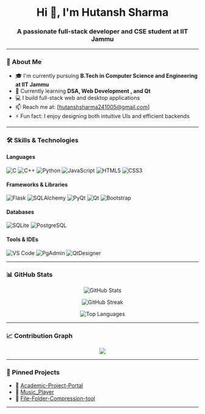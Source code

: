 <h1 align="center">Hi 👋, I'm Hutansh Sharma</h1>
<h3 align="center">A passionate full-stack developer and CSE student at IIT Jammu</h3>

---

### 🚀 About Me

- 🎓 I'm currently pursuing **B.Tech in Computer Science and Engineering at IIT Jammu**
- 🌱 Currently learning **DSA, Web Development , and Qt**
- 💻 I build full-stack web and desktop applications
- 📫 Reach me at: [hutanshsharma241005@gmail.com]
- ⚡ Fun fact: I enjoy designing both intuitive UIs and efficient backends

---

### 🛠️ Skills & Technologies

#### Languages
![C](https://img.shields.io/badge/-C-00599C?style=flat-square&logo=c)
![C++](https://img.shields.io/badge/-C++-00599C?style=flat-square&logo=c%2B%2B)
![Python](https://img.shields.io/badge/-Python-3776AB?style=flat-square&logo=python)
![JavaScript](https://img.shields.io/badge/-JavaScript-F7DF1E?style=flat-square&logo=javascript)
![HTML5](https://img.shields.io/badge/-HTML5-E34F26?style=flat-square&logo=html5)
![CSS3](https://img.shields.io/badge/-CSS3-1572B6?style=flat-square&logo=css3)

#### Frameworks & Libraries
![Flask](https://img.shields.io/badge/-Flask-000000?style=flat-square&logo=flask)
![SQLAlchemy](https://img.shields.io/badge/-SQLAlchemy-464647?style=flat-square&logo=python)
![PyQt](https://img.shields.io/badge/-PyQt-41CD52?style=flat-square&logo=qt)
![Qt](https://img.shields.io/badge/-Qt-41CD52?style=flat-square&logo=qt)
![Bootstrap](https://img.shields.io/badge/-Bootstrap-7952B3?style=flat-square&logo=bootstrap)

#### Databases
![SQLite](https://img.shields.io/badge/-SQLite-003B57?style=flat-square&logo=sqlite)
![PostgreSQL](https://img.shields.io/badge/-PostgreSQL-336791?style=flat-square&logo=postgresql)

#### Tools & IDEs
![VS Code](https://img.shields.io/badge/-VS%20Code-007ACC?style=flat-square&logo=visual-studio-code)
![PgAdmin](https://img.shields.io/badge/-PgAdmin-336791?style=flat-square&logo=postgresql)
![QtDesigner](https://img.shields.io/badge/-QtDesigner-41CD52?style=flat-square&logo=qt)

---

### 📊 GitHub Stats

<p align="center">
  <img src="https://github-readme-stats.vercel.app/api?username=HutanshSharma&show_icons=true&theme=radical" alt="GitHub Stats" />
</p>

<p align="center">
  <img src="https://github-readme-streak-stats.herokuapp.com/?user=HutanshSharma&theme=radical" alt="GitHub Streak" />
</p>

<p align="center">
  <img src="https://github-readme-stats.vercel.app/api/top-langs/?username=HutanshSharma&layout=compact&theme=radical&cache_seconds=3600" alt="Top Languages" />
</p>

---


### 📈 Contribution Graph

<p align="center">
  <img src="https://github-readme-activity-graph.vercel.app/graph?username=HutanshSharma&theme=github-compact" />
</p>

---

### 📌 Pinned Projects

- 🔗 [Academic-Project-Portal](https://github.com/HutanshSharma/Academic-Project-Portal)
- 🔗 [Music_Player](https://github.com/HutanshSharma/Music_Player)
- 🔗 [File-Folder-Compression-tool](https://github.com/HutanshSharma/File-Folder-Compression-tool)

---
